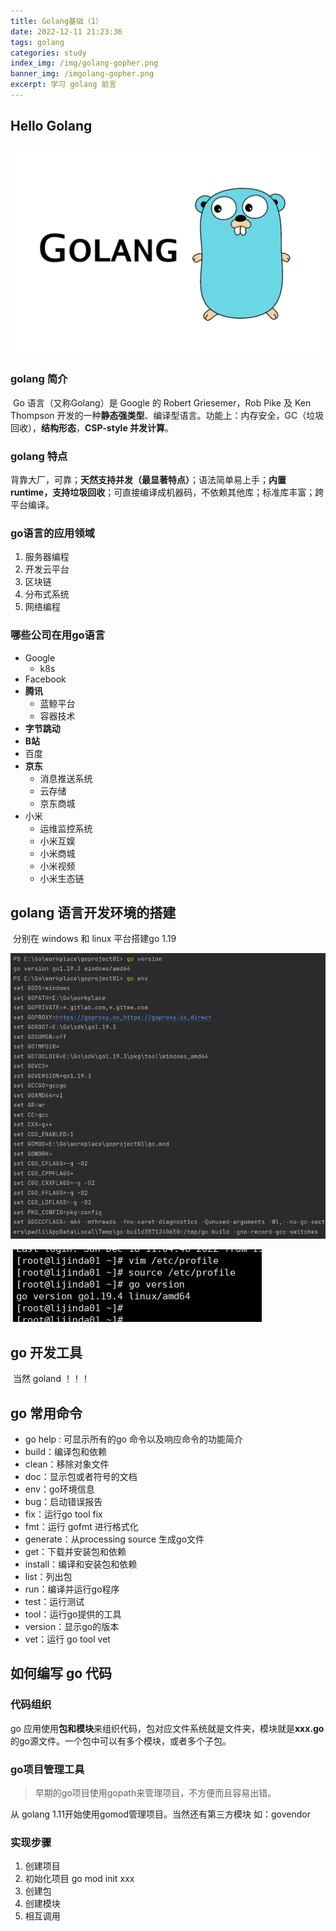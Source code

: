```yaml
---
title: Golang基础（1）
date: 2022-12-11 21:23:36
tags: golang
categories: study
index_img: /img/golang-gopher.png
banner_img: /imgolang-gopher.png
excerpt: 学习 golang 前言
---
```


## Hello Golang

![golang-gopher](assets/golang-gopher.png)

### golang 简介

​	Go 语言（又称Golang）是 Google 的 Robert Griesemer，Rob Pike 及 Ken Thompson  开发的一种**静态强类型**、编译型语言。功能上：内存安全，GC（垃圾回收），**结构形态**，**CSP-style 并发计算**。

### golang 特点

​	背靠大厂，可靠；**天然支持并发（最显著特点）**；语法简单易上手；**内置 runtime，支持垃圾回收**；可直接编译成机器码，不依赖其他库；标准库丰富；跨平台编译。

### go语言的应用领域

1. 服务器编程
2. 开发云平台
3. 区块链
4. 分布式系统
5. 网络编程

### 哪些公司在用go语言

* Google
  * k8s
* Facebook
* **腾讯**
  * 蓝鲸平台
  * 容器技术
* **字节跳动**
* **B站**
* 百度
* **京东**
  * 消息推送系统
  * 云存储
  * 京东商城
* 小米
  * 运维监控系统
  * 小米互娱
  * 小米商城
  * 小米视频
  * 小米生态链

## golang 语言开发环境的搭建

​	分别在 windows 和 linux 平台搭建go 1.19

![win10](assets/1671333560197.png)

![linux](assets/1671333620049.png)

## go 开发工具

​	当然 goland ！！！

## go 常用命令

* go help : 可显示所有的go 命令以及响应命令的功能简介
* build：编译包和依赖
* clean：移除对象文件
* doc：显示包或者符号的文档
* env：go环境信息
* bug：启动错误报告
* fix：运行go tool fix
* fmt：运行 gofmt 进行格式化
* generate：从processing source 生成go文件
* get：下载并安装包和依赖
* install：编译和安装包和依赖
* list：列出包
* run：编译并运行go程序
* test：运行测试
* tool：运行go提供的工具
* version：显示go的版本
* vet：运行 go tool vet

## 如何编写 go 代码

### 代码组织

go 应用使用**包和模块**来组织代码，包对应文件系统就是文件夹，模块就是**xxx.go**的go源文件。一个包中可以有多个模块，或者多个子包。

### go项目管理工具

> 早期的go项目使用gopath来管理项目，不方便而且容易出错。

从 golang 1.11开始使用gomod管理项目。当然还有第三方模块 如：govendor

### 实现步骤

1. 创建项目
2. 初始化项目 go mod init xxx
3. 创建包
4. 创建模块
5. 相互调用
